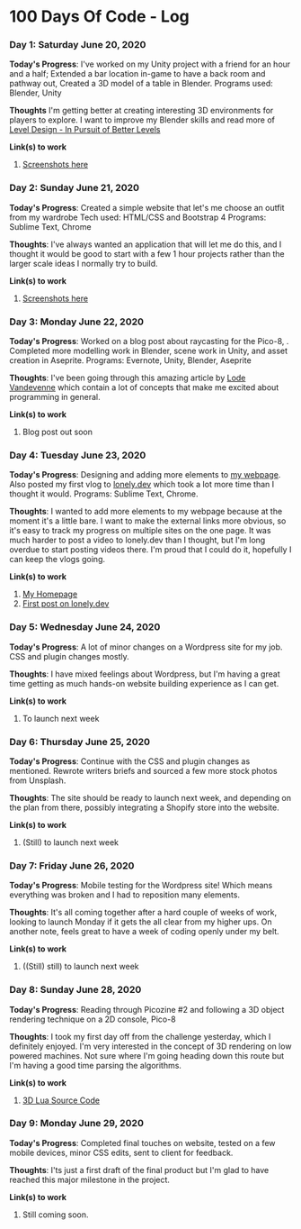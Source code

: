 # 100 Days Of Code - Log

### Day 1: Saturday June 20, 2020

**Today's Progress**: I've worked on my Unity project with a friend for an hour and a half; Extended a bar location in-game to have a back room and pathway out, Created a 3D model of a table in Blender.
Programs used: Blender, Unity

**Thoughts** I'm getting better at creating interesting 3D environments for players to explore. I want to improve my Blender skills and read more of [Level Design - In Pursuit of Better Levels](https://docs.google.com/document/d/1fAlf2MwEFTwePwzbP3try1H0aYa9kpVBHPBkyIq-caY/)

**Link(s) to work**
1. [Screenshots here](https://twitter.com/MikeCDev1/status/1274300701460447232)

### Day 2: Sunday June 21, 2020

**Today's Progress**: Created a simple website that let's me choose an outfit from my wardrobe
Tech used: HTML/CSS and Bootstrap 4
Programs: Sublime Text, Chrome

**Thoughts**: I've always wanted an application that will let me do this, and I thought it would be good to start with a few 1 hour projects rather than the larger scale ideas I normally try to build.

**Link(s) to work**
1. [Screenshots here](https://twitter.com/MikeCDev1/status/1274498171293454337)

### Day 3: Monday June 22, 2020

**Today's Progress**: Worked on a blog post about raycasting for the Pico-8, . Completed more modelling work in Blender, scene work in Unity, and asset creation in Aseprite.
Programs: Evernote, Unity, Blender, Aseprite

**Thoughts**: I've been going through this amazing article by [Lode Vandevenne](https://lodev.org/cgtutor/raycasting.html) which contain a lot of concepts that make me excited about programming in general.

**Link(s) to work**
1. Blog post out soon

### Day 4: Tuesday June 23, 2020

**Today's Progress**: Designing and adding more elements to [my webpage](https://www.mikeclark.xyz/). Also posted my first vlog to [lonely.dev](https://lonely.dev/) which took a lot more time than I thought it would.
Programs: Sublime Text, Chrome.

**Thoughts**: I wanted to add more elements to my webpage because at the moment it's a little bare. I want to make the external links more obvious, so it's easy to track my progress on multiple sites on the one page.
It was much harder to post a video to lonely.dev than I thought, but I'm long overdue to start posting videos there. I'm proud that I could do it, hopefully I can keep the vlogs going.

**Link(s) to work**
1. [My Homepage](https://www.mikeclark.xyz/)
2. [First post on lonely.dev](https://lonely.dev/video/introductions-3c99e5ce)


### Day 5: Wednesday June 24, 2020

**Today's Progress**: A lot of minor changes on a Wordpress site for my job. CSS and plugin changes mostly.

**Thoughts**: I have mixed feelings about Wordpress, but I'm having a great time getting as much hands-on website building experience as I can get.

**Link(s) to work**
1. To launch next week

### Day 6: Thursday June 25, 2020

**Today's Progress**: Continue with the CSS and plugin changes as mentioned. Rewrote writers briefs and sourced a few more stock photos from Unsplash.

**Thoughts**: The site should be ready to launch next week, and depending on the plan from there, possibly integrating a Shopify store into the website.

**Link(s) to work**
1. (Still) to launch next week

### Day 7: Friday June 26, 2020

**Today's Progress**: Mobile testing for the Wordpress site! Which means everything was broken and I had to reposition many elements.

**Thoughts**: It's all coming together after a hard couple of weeks of work, looking to launch Monday if it gets the all clear from my higher ups.
On another note, feels great to have a week of coding openly under my belt.

**Link(s) to work**
1. ((Still) still) to launch next week

### Day 8: Sunday June 28, 2020

**Today's Progress**: Reading through Picozine #2 and following a 3D object rendering technique on a 2D console, Pico-8

**Thoughts**: I took my first day off from the challenge yesterday, which I definitely enjoyed.
I'm very interested in the concept of 3D rendering on low powered machines. Not sure where I'm going heading down this route but I'm having a good time parsing the algorithms. 

**Link(s) to work**
1. [3D Lua Source Code](https://gist.github.com/Ivoah/477775d13e142b2c89ba)

### Day 9: Monday June 29, 2020

**Today's Progress**: Completed final touches on website, tested on a few mobile devices, minor CSS edits, sent to client for feedback.

**Thoughts**: I'ts just a first draft of the final product but I'm glad to have reached this major milestone in the project.

**Link(s) to work**
1. Still coming soon.

